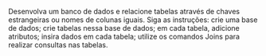 Desenvolva um banco de dados e relacione tabelas através de chaves estrangeiras ou nomes de colunas iguais. Siga as instruções:
crie uma base de dados;
crie tabelas nessa base de dados;
em cada tabela, adicione atributos;
insira dados em cada tabela;
utilize os comandos Joins para realizar consultas nas tabelas.
